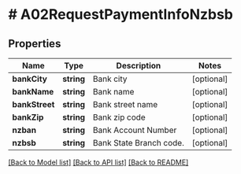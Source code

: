 # # A02RequestPaymentInfoNzbsb

## Properties

Name | Type | Description | Notes
------------ | ------------- | ------------- | -------------
**bankCity** | **string** | Bank city | [optional]
**bankName** | **string** | Bank name | [optional]
**bankStreet** | **string** | Bank street name | [optional]
**bankZip** | **string** | Bank zip code | [optional]
**nzban** | **string** | Bank Account Number | [optional]
**nzbsb** | **string** | Bank State Branch code. | [optional]

[[Back to Model list]](../../README.md#models) [[Back to API list]](../../README.md#endpoints) [[Back to README]](../../README.md)
